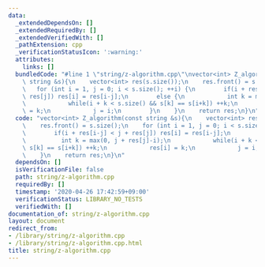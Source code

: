 ```yaml
---
data:
  _extendedDependsOn: []
  _extendedRequiredBy: []
  _extendedVerifiedWith: []
  _pathExtension: cpp
  _verificationStatusIcon: ':warning:'
  attributes:
    links: []
  bundledCode: "#line 1 \"string/z-algorithm.cpp\"\nvector<int> Z_algorithm(const\
    \ string &s){\n    vector<int> res(s.size());\n    res.front() = s.size();\n \
    \   for (int i = 1, j = 0; i < s.size(); ++i) {\n        if(i + res[i-j] < j +\
    \ res[j]) res[i] = res[i-j];\n        else {\n            int k = max(0, j + res[j]-i);\n\
    \            while(i + k < s.size() && s[k] == s[i+k]) ++k;\n            res[i]\
    \ = k;\n            j = i;\n        }\n    }\n    return res;\n}\n"
  code: "vector<int> Z_algorithm(const string &s){\n    vector<int> res(s.size());\n\
    \    res.front() = s.size();\n    for (int i = 1, j = 0; i < s.size(); ++i) {\n\
    \        if(i + res[i-j] < j + res[j]) res[i] = res[i-j];\n        else {\n  \
    \          int k = max(0, j + res[j]-i);\n            while(i + k < s.size() &&\
    \ s[k] == s[i+k]) ++k;\n            res[i] = k;\n            j = i;\n        }\n\
    \    }\n    return res;\n}\n"
  dependsOn: []
  isVerificationFile: false
  path: string/z-algorithm.cpp
  requiredBy: []
  timestamp: '2020-04-26 17:42:59+09:00'
  verificationStatus: LIBRARY_NO_TESTS
  verifiedWith: []
documentation_of: string/z-algorithm.cpp
layout: document
redirect_from:
- /library/string/z-algorithm.cpp
- /library/string/z-algorithm.cpp.html
title: string/z-algorithm.cpp
---
```

